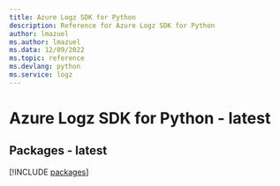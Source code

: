 ```yaml
---
title: Azure Logz SDK for Python
description: Reference for Azure Logz SDK for Python
author: lmazuel
ms.author: lmazuel
ms.data: 12/09/2022
ms.topic: reference
ms.devlang: python
ms.service: logz
---
```

# Azure Logz SDK for Python - latest
## Packages - latest
[!INCLUDE [packages](logz-index.md)]